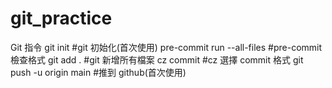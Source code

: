 # git_practice

Git 指令
git init #git 初始化(首次使用)
pre-commit run --all-files #pre-commit 檢查格式
git add . #git 新增所有檔案
cz commit #cz 選擇 commit 格式
git push -u origin main #推到 github(首次使用)
